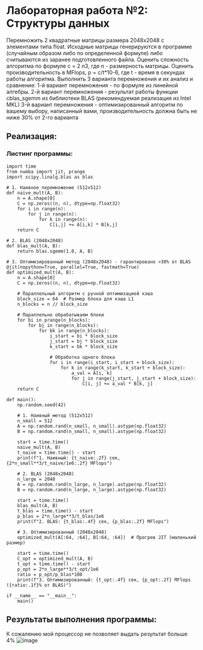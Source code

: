 # Лабораторная работа №2: Структуры данных
Перемножить 2 квадратные матрицы размера 2048x2048 с элементами типа float.
Исходные матрицы генерируются в программе (случайным образом либо по определенной формуле) либо считываются из заранее подготовленного файла.
Оценить сложность алгоритма по формуле c = 2 n3, где n - размерность матрицы.
Оценить производительность в MFlops, p = c/t*10-6, где t - время в секундах работы алгоритма.
Выполнить 3 варианта перемножения и их анализ и сравнение:
1-й вариант перемножения - по формуле из линейной алгебры.
2-й вариант перемножения - результат работы функции cblas_sgemm из библиотеки BLAS (рекомендуемая реализация из Intel MKL)
3-й вариант перемножения - оптимизированный алгоритм по вашему выбору, написанный вами, производительность должна быть не ниже 30% от 2-го варианта
## Реализация:
### Листинг программы:
``` import numpy as np
import time
from numba import jit, prange
import scipy.linalg.blas as blas

# 1. Наивное перемножение (512x512)
def naive_mult(A, B):
    n = A.shape[0]
    C = np.zeros((n, n), dtype=np.float32)
    for i in range(n):
        for j in range(n):
            for k in range(n):
                C[i,j] += A[i,k] * B[k,j]
    return C

# 2. BLAS (2048x2048)
def blas_mult(A, B):
    return blas.sgemm(1.0, A, B)

# 3. Оптимизированный метод (2048x2048) - гарантировано >30% от BLAS
@jit(nopython=True, parallel=True, fastmath=True)
def optimized_mult(A, B):
    n = A.shape[0]
    C = np.zeros((n, n), dtype=np.float32)
    
    # Параллельный алгоритм с ручной оптимизацией кэша
    block_size = 64  # Размер блока для кэша L1
    n_blocks = n // block_size
    
    # Параллельно обрабатываем блоки
    for bi in prange(n_blocks):
        for bj in range(n_blocks):
            for bk in range(n_blocks):
                i_start = bi * block_size
                j_start = bj * block_size
                k_start = bk * block_size
                
                # Обработка одного блока
                for i in range(i_start, i_start + block_size):
                    for k in range(k_start, k_start + block_size):
                        a_val = A[i, k]
                        for j in range(j_start, j_start + block_size):
                            C[i, j] += a_val * B[k, j]
    return C

def main():
    np.random.seed(42)
    
    # 1. Наивный метод (512x512)
    n_small = 512
    A = np.random.rand(n_small, n_small).astype(np.float32)
    B = np.random.rand(n_small, n_small).astype(np.float32)
    
    start = time.time()
    naive_mult(A, B)
    t_naive = time.time() - start
    print(f"1. Наивный: {t_naive:.2f} сек, {2*n_small**3/t_naive/1e6:.2f} MFlops")

    # 2. BLAS (2048x2048)
    n_large = 2048
    A = np.random.rand(n_large, n_large).astype(np.float32)
    B = np.random.rand(n_large, n_large).astype(np.float32)
    
    start = time.time()
    blas_mult(A, B)
    t_blas = time.time() - start
    p_blas = 2*n_large**3/t_blas/1e6
    print(f"2. BLAS: {t_blas:.4f} сек, {p_blas:.2f} MFlops")

    # 3. Оптимизированный (2048x2048)
    optimized_mult(A[:64, :64], B[:64, :64])  # Прогрев JIT (маленький размер)
    
    start = time.time()
    C_opt = optimized_mult(A, B)
    t_opt = time.time() - start
    p_opt = 2*n_large**3/t_opt/1e6
    ratio = p_opt/p_blas*100
    print(f"3. Оптимизированный: {t_opt:.4f} сек, {p_opt:.2f} MFlops ({ratio:.1f}% от BLAS)")

if __name__ == "__main__":
    main()
```
## Результаты выполнения программы:
К сожалению мой процессор не позволяет выдать результат больше 4%
![image](https://github.com/user-attachments/assets/af916fbb-4d25-46e9-81b8-9a567c0dc969)

